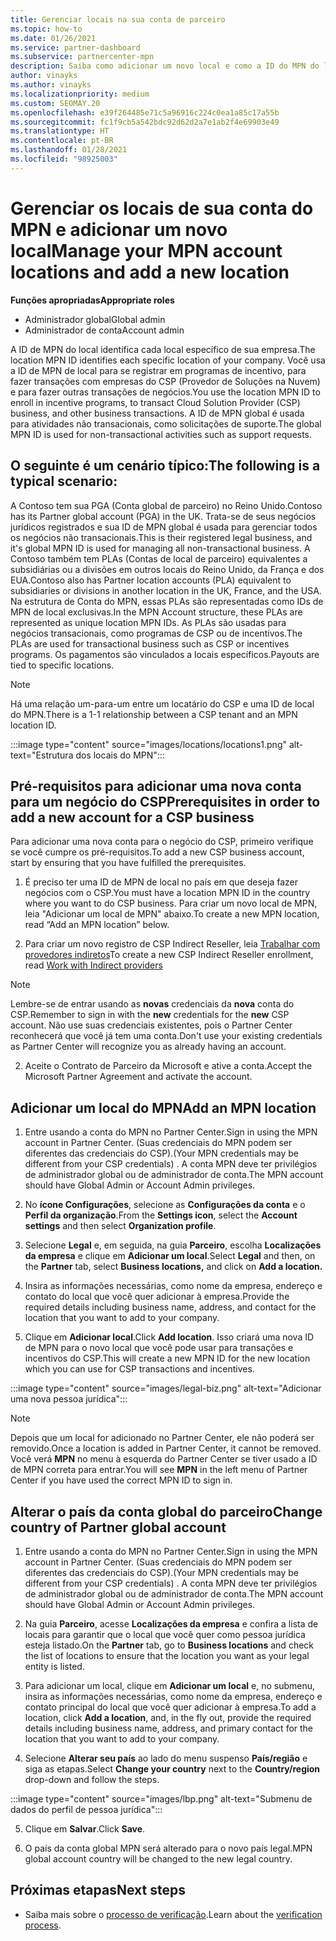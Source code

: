 ```yaml
---
title: Gerenciar locais na sua conta de parceiro
ms.topic: how-to
ms.date: 01/26/2021
ms.service: partner-dashboard
ms.subservice: partnercenter-mpn
description: Saiba como adicionar um novo local e como a ID do MPN do local é usada em programas de incentivo, negócios do CSP, assinaturas e outras transações.
author: vinayks
ms.author: vinayks
ms.localizationpriority: medium
ms.custom: SEOMAY.20
ms.openlocfilehash: e39f264485e71c5a96916c224c0ea1a85c17a55b
ms.sourcegitcommit: fc1f9cb5a542bdc92d62d2a7e1ab2f4e69903e49
ms.translationtype: HT
ms.contentlocale: pt-BR
ms.lasthandoff: 01/28/2021
ms.locfileid: "98925003"
---
```

# <a name="manage-your-mpn-account-locations-and-add-a-new-location"></a><span data-ttu-id="37e3c-103">Gerenciar os locais de sua conta do MPN e adicionar um novo local</span><span class="sxs-lookup"><span data-stu-id="37e3c-103">Manage your MPN account locations and add a new location</span></span>


<span data-ttu-id="37e3c-104">**Funções apropriadas**</span><span class="sxs-lookup"><span data-stu-id="37e3c-104">**Appropriate roles**</span></span>

- <span data-ttu-id="37e3c-105">Administrador global</span><span class="sxs-lookup"><span data-stu-id="37e3c-105">Global admin</span></span>
- <span data-ttu-id="37e3c-106">Administrador de conta</span><span class="sxs-lookup"><span data-stu-id="37e3c-106">Account admin</span></span>

<span data-ttu-id="37e3c-107">A ID de MPN do local identifica cada local específico de sua empresa.</span><span class="sxs-lookup"><span data-stu-id="37e3c-107">The location MPN ID identifies each specific location of your company.</span></span> <span data-ttu-id="37e3c-108">Você usa a ID de MPN de local para se registrar em programas de incentivo, para fazer transações com empresas do CSP (Provedor de Soluções na Nuvem) e para fazer outras transações de negócios.</span><span class="sxs-lookup"><span data-stu-id="37e3c-108">You use the location MPN ID to enroll in incentive programs, to transact Cloud Solution Provider (CSP) business, and other business transactions.</span></span> <span data-ttu-id="37e3c-109">A ID de MPN global é usada para atividades não transacionais, como solicitações de suporte.</span><span class="sxs-lookup"><span data-stu-id="37e3c-109">The global MPN ID is used for non-transactional activities such as support requests.</span></span>

## <a name="the-following-is-a-typical-scenario"></a><span data-ttu-id="37e3c-110">O seguinte é um cenário típico:</span><span class="sxs-lookup"><span data-stu-id="37e3c-110">The following is a typical scenario:</span></span>

<span data-ttu-id="37e3c-111">A Contoso tem sua PGA (Conta global de parceiro) no Reino Unido.</span><span class="sxs-lookup"><span data-stu-id="37e3c-111">Contoso has its Partner global account (PGA) in the UK.</span></span> <span data-ttu-id="37e3c-112">Trata-se de seus negócios jurídicos registrados e sua ID de MPN global é usada para gerenciar todos os negócios não transacionais.</span><span class="sxs-lookup"><span data-stu-id="37e3c-112">This is their registered legal business, and it's global MPN ID is used for managing all non-transactional business.</span></span> <span data-ttu-id="37e3c-113">A Contoso também tem PLAs (Contas de local de parceiro) equivalentes a subsidiárias ou a divisões em outros locais do Reino Unido, da França e dos EUA.</span><span class="sxs-lookup"><span data-stu-id="37e3c-113">Contoso also has Partner location accounts (PLA) equivalent to subsidiaries or divisions in another location in the UK, France, and the USA.</span></span> <span data-ttu-id="37e3c-114">Na estrutura de Conta do MPN, essas PLAs são representadas como IDs de MPN de local exclusivas.</span><span class="sxs-lookup"><span data-stu-id="37e3c-114">In the MPN Account structure, these PLAs are represented as unique location MPN IDs.</span></span> <span data-ttu-id="37e3c-115">As PLAs são usadas para negócios transacionais, como programas de CSP ou de incentivos.</span><span class="sxs-lookup"><span data-stu-id="37e3c-115">The PLAs are used for transactional business such as CSP or incentives programs.</span></span> <span data-ttu-id="37e3c-116">Os pagamentos são vinculados a locais específicos.</span><span class="sxs-lookup"><span data-stu-id="37e3c-116">Payouts are tied to specific locations.</span></span> 

>[!NOTE]
><span data-ttu-id="37e3c-117">Há uma relação um-para-um entre um locatário do CSP e uma ID de local do MPN.</span><span class="sxs-lookup"><span data-stu-id="37e3c-117">There is a 1-1 relationship between a CSP tenant and an MPN location ID.</span></span>

:::image type="content" source="images/locations/locations1.png" alt-text="Estrutura dos locais do MPN":::

## <a name="prerequisites-in-order-to-add-a-new-account-for-a-csp-business"></a><span data-ttu-id="37e3c-119">Pré-requisitos para adicionar uma nova conta para um negócio do CSP</span><span class="sxs-lookup"><span data-stu-id="37e3c-119">Prerequisites in order to add a new account for a CSP business</span></span>

<span data-ttu-id="37e3c-120">Para adicionar uma nova conta para o negócio do CSP, primeiro verifique se você cumpre os pré-requisitos.</span><span class="sxs-lookup"><span data-stu-id="37e3c-120">To add a new CSP business account, start by ensuring that you have fulfilled the prerequisites.</span></span>

1. <span data-ttu-id="37e3c-121">É preciso ter uma ID de MPN de local no país em que deseja fazer negócios com o CSP.</span><span class="sxs-lookup"><span data-stu-id="37e3c-121">You must have a location MPN ID in the country where you want to do CSP business.</span></span> <span data-ttu-id="37e3c-122">Para criar um novo local de MPN, leia "Adicionar um local de MPN" abaixo.</span><span class="sxs-lookup"><span data-stu-id="37e3c-122">To create a new MPN location, read “Add an MPN location” below.</span></span>
  
1. <span data-ttu-id="37e3c-123">Para criar um novo registro de CSP Indirect Reseller, leia [Trabalhar com provedores indiretos](indirect-reseller-tasks-in-partner-center.md#get-started)</span><span class="sxs-lookup"><span data-stu-id="37e3c-123">To create a new CSP Indirect Reseller enrollment, read [Work with Indirect providers](indirect-reseller-tasks-in-partner-center.md#get-started)</span></span> 

>[!NOTE] 
 ><span data-ttu-id="37e3c-124">Lembre-se de entrar usando as **novas** credenciais da **nova** conta do CSP.</span><span class="sxs-lookup"><span data-stu-id="37e3c-124">Remember to sign in with the **new** credentials for the **new** CSP account.</span></span> <span data-ttu-id="37e3c-125">Não use suas credenciais existentes, pois o Partner Center reconhecerá que você já tem uma conta.</span><span class="sxs-lookup"><span data-stu-id="37e3c-125">Don't use your existing credentials as Partner Center will recognize you as already having an account.</span></span>

2. <span data-ttu-id="37e3c-126">Aceite o Contrato de Parceiro da Microsoft e ative a conta.</span><span class="sxs-lookup"><span data-stu-id="37e3c-126">Accept the Microsoft Partner Agreement and activate the account.</span></span>

## <a name="add-an-mpn-location"></a><span data-ttu-id="37e3c-127">Adicionar um local do MPN</span><span class="sxs-lookup"><span data-stu-id="37e3c-127">Add an MPN location</span></span>

1. <span data-ttu-id="37e3c-128">Entre usando a conta do MPN no Partner Center.</span><span class="sxs-lookup"><span data-stu-id="37e3c-128">Sign in using the MPN account in Partner Center.</span></span> <span data-ttu-id="37e3c-129">(Suas credenciais do MPN podem ser diferentes das credenciais do CSP).</span><span class="sxs-lookup"><span data-stu-id="37e3c-129">(Your MPN credentials may be different from your CSP credentials) .</span></span> <span data-ttu-id="37e3c-130">A conta MPN deve ter privilégios de administrador global ou de administrador de conta.</span><span class="sxs-lookup"><span data-stu-id="37e3c-130">The MPN account should have Global Admin or Account Admin privileges.</span></span> 

1. <span data-ttu-id="37e3c-131">No **ícone Configurações**, selecione as **Configurações da conta** e o **Perfil da organização**.</span><span class="sxs-lookup"><span data-stu-id="37e3c-131">From the **Settings icon**, select the **Account settings** and then select **Organization profile**.</span></span>

2. <span data-ttu-id="37e3c-132">Selecione **Legal** e, em seguida, na guia **Parceiro**, escolha **Localizações da empresa** e clique em **Adicionar um local**.</span><span class="sxs-lookup"><span data-stu-id="37e3c-132">Select **Legal** and then, on the **Partner** tab, select **Business locations,** and click on **Add a location.**</span></span>

3. <span data-ttu-id="37e3c-133">Insira as informações necessárias, como nome da empresa, endereço e contato do local que você quer adicionar à empresa.</span><span class="sxs-lookup"><span data-stu-id="37e3c-133">Provide the required details including business name, address, and contact for the location that you want to add to your company.</span></span>
 
1. <span data-ttu-id="37e3c-134">Clique em **Adicionar local**.</span><span class="sxs-lookup"><span data-stu-id="37e3c-134">Click **Add location**.</span></span> <span data-ttu-id="37e3c-135">Isso criará uma nova ID de MPN para o novo local que você pode usar para transações e incentivos do CSP.</span><span class="sxs-lookup"><span data-stu-id="37e3c-135">This will create a new MPN ID for the new location which you can use for CSP transactions and incentives.</span></span>

:::image type="content" source="images/legal-biz.png" alt-text="Adicionar uma nova pessoa jurídica":::

> [!NOTE]
> <span data-ttu-id="37e3c-137">Depois que um local for adicionado no Partner Center, ele não poderá ser removido.</span><span class="sxs-lookup"><span data-stu-id="37e3c-137">Once a location is added in Partner Center, it cannot be removed.</span></span> <span data-ttu-id="37e3c-138">Você verá **MPN** no menu à esquerda do Partner Center se tiver usado a ID de MPN correta para entrar.</span><span class="sxs-lookup"><span data-stu-id="37e3c-138">You will see **MPN** in the left menu of Partner Center if you have used the correct MPN ID to sign in.</span></span>

## <a name="change-country-of-partner-global-account"></a><span data-ttu-id="37e3c-139">Alterar o país da conta global do parceiro</span><span class="sxs-lookup"><span data-stu-id="37e3c-139">Change country of Partner global account</span></span> 

1. <span data-ttu-id="37e3c-140">Entre usando a conta do MPN no Partner Center.</span><span class="sxs-lookup"><span data-stu-id="37e3c-140">Sign in using the MPN account in Partner Center.</span></span> <span data-ttu-id="37e3c-141">(Suas credenciais do MPN podem ser diferentes das credenciais do CSP).</span><span class="sxs-lookup"><span data-stu-id="37e3c-141">(Your MPN credentials may be different from your CSP credentials) .</span></span> <span data-ttu-id="37e3c-142">A conta MPN deve ter privilégios de administrador global ou de administrador de conta.</span><span class="sxs-lookup"><span data-stu-id="37e3c-142">The MPN account should have Global Admin or Account Admin privileges.</span></span> 

2. <span data-ttu-id="37e3c-143">Na guia **Parceiro**, acesse **Localizações da empresa** e confira a lista de locais para garantir que o local que você quer como pessoa jurídica esteja listado.</span><span class="sxs-lookup"><span data-stu-id="37e3c-143">On the **Partner** tab, go to **Business locations** and check the list of locations to ensure that the location you want as your legal entity is listed.</span></span> 
 
1. <span data-ttu-id="37e3c-144">Para adicionar um local, clique em **Adicionar um local** e, no submenu, insira as informações necessárias, como nome da empresa, endereço e contato principal do local que você quer adicionar à empresa.</span><span class="sxs-lookup"><span data-stu-id="37e3c-144">To add a location, click **Add a location**, and, in the fly out, provide the required details including business name, address, and primary contact for the location that you want to add to your company.</span></span> 
 
1. <span data-ttu-id="37e3c-145">Selecione **Alterar seu país** ao lado do menu suspenso **País/região** e siga as etapas.</span><span class="sxs-lookup"><span data-stu-id="37e3c-145">Select **Change your country** next to the **Country/region** drop-down and follow the steps.</span></span> 

:::image type="content" source="images/lbp.png" alt-text="Submenu de dados do perfil de pessoa jurídica":::

5. <span data-ttu-id="37e3c-147">Clique em **Salvar**.</span><span class="sxs-lookup"><span data-stu-id="37e3c-147">Click **Save**.</span></span>

6. <span data-ttu-id="37e3c-148">O país da conta global MPN será alterado para o novo país legal.</span><span class="sxs-lookup"><span data-stu-id="37e3c-148">MPN global account country will be changed to the new legal country.</span></span>
  
## <a name="next-steps"></a><span data-ttu-id="37e3c-149">Próximas etapas</span><span class="sxs-lookup"><span data-stu-id="37e3c-149">Next steps</span></span>

- <span data-ttu-id="37e3c-150">Saiba mais sobre o [processo de verificação](verification-responses.md).</span><span class="sxs-lookup"><span data-stu-id="37e3c-150">Learn about the [verification process](verification-responses.md).</span></span>
